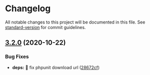 # Changelog

All notable changes to this project will be documented in this file. See [standard-version](https://github.com/conventional-changelog/standard-version) for commit guidelines.

## [3.2.0](https://github.com/tomgrv/ci-builder/compare/v3.1.0...v3.2.0) (2020-10-22)


### Bug Fixes

* **deps:** 🐛 fix phpunit download url ([28672cf](https://github.com/tomgrv/ci-builder/commit/28672cf7867b6a658f0cae77af7ec0af2a7e06da))
